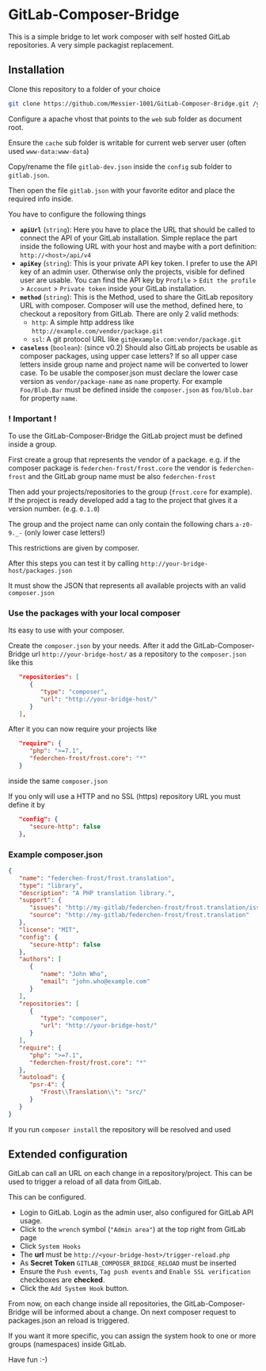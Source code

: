 # GitLab-Composer-Bridge

This is a simple bridge to let work composer with self hosted GitLab repositories. A very simple packagist replacement.

## Installation

Clone this repository to a folder of your choice

```bash
git clone https://github.com/Messier-1001/GitLab-Composer-Bridge.git /youre/folder
```

Configure a apache vhost that points to the `web` sub folder as document root.

Ensure the `cache` sub folder is writable for current web server user (often used `www-data:www-data`)

Copy/rename the file `gitlab-dev.json` inside the `config` sub folder to `gitlab.json`.

Then open the file `gitlab.json` with your favorite editor and place the required info inside.

You have to configure the following things

* **`apiUrl`** (`string`):
  Here you have to place the URL that should be called to connect the API of your GitLab installation.
  Simple replace the <host> part inside the following URL with your host and maybe with a port definition:
  `http://<host>/api/v4`
* **`apiKey`** (`string`):
  This is your private API key token. I prefer to use the API key of an admin user. Otherwise only the projects, visible
  for defined user are usable. You can find the API key by `Profile` > `Edit the profile` > `Account` > `Private token`
  inside your GitLab installation.
* **`method`** (`string`):
  This is the Method, used to share the GitLab repository URL with composer. Composer will use the method, defined here,
  to checkout a repository from GitLab. There are only 2 valid methods:
   * `http`: A simple http address like `http://example.com/vendor/package.git`
   * `ssl`:  A git protocol URL like `git@example.com:vendor/package.git`
* **`caseless`** (`boolean`): (since v0.2)
  Should also GitLab projects be usable as composer packages, using upper case letters? If so all upper case letters
  inside group name and project name will be converted to lower case. To be usable the composer.json must declare the
  lower case version as `vendor/package-name` as `name` property. For example `Foo/Blub.Bar` must be defined inside the
  `composer.json` as `foo/blub.bar` for property `name`.
   
### ! Important !

To use the GitLab-Composer-Bridge the GitLab project must be defined inside a group.

First create a group that represents the vendor of a package. e.g. if the composer package
is `federchen-frost/frost.core` the vendor is `federchen-frost` and the GitLab group name must be also `federchen-frost`

Then add your projects/repositories to the group (`frost.core` for example).
If the project is ready developed add a tag to the project that gives it a version number. (e.g. `0.1.0`)

The group and the project name can only contain the following chars `a-z0-9._-` (only lower case letters!)
 
This restrictions are given by composer.
   
After this steps you can test it by calling `http://your-bridge-host/packages.json`

It must show the JSON that represents all available projects with an valid `composer.json`

### Use the packages with your local composer

Its easy to use with your composer.

Create the `composer.json` by your needs. After it add the GitLab-Composer-Bridge url `http://your-bridge-host/`
as a repository to the `composer.json` like this

```json
   "repositories": [
      {
         "type": "composer",
         "url": "http://your-bridge-host/"
      }
   ],
```

After it you can now require your projects like

```json
   "require": {
      "php": ">=7.1",
      "federchen-frost/frost.core": "*"
   }
```

inside the same `composer.json`

If you only will use a HTTP and no SSL (https) repository URL you must define it by
 
```json
   "config": {
      "secure-http": false
   },
```

### Example composer.json

```json
{
   "name": "federchen-frost/frost.translation",
   "type": "library",
   "description": "A PHP translation library.",
   "support": {
      "issues": "http://my-gitlab/federchen-frost/frost.translation/issues",
      "source": "http://my-gitlab/federchen-frost/frost.translation"
   },
   "license": "MIT",
   "config": {
      "secure-http": false
   },
   "authors": [
      {
         "name": "John Who",
         "email": "john.who@example.com"
      }
   ],
   "repositories": [
      {
         "type": "composer",
         "url": "http://your-bridge-host/"
      }
   ],
   "require": {
      "php": ">=7.1",
      "federchen-frost/frost.core": "*"
   },
   "autoload": {
      "psr-4": {
         "Frost\\Translation\\": "src/"
      }
   }
}
```

If you run `composer install` the repository will be resolved and used

## Extended configuration

GitLab can call an URL on each change in a repository/project. This can be used to trigger a reload of all data from
GitLab.

This can be configured.

* Login to GitLab. Login as the admin user, also configured for GitLab API usage.
* Click to the `wrench` symbol (`"Admin area"`) at the top right from GitLab page
* Click `System Hooks`
* The **url** must be `http://<your-bridge-host>/trigger-reload.php`
* As **Secret Token** `GITLAB_COMPOSER_BRIDGE_RELOAD` must be inserted
* Ensure the `Push events`, `Tag push events` and `Enable SSL verification` checkboxes are **checked**.
* Click the `Add System Hook` button.

From now, on each change inside all repositories, the GitLab-Composer-Bridge will be informed about a change. On next
composer request to packages.json an reload is triggered.

If you want it more specific, you can assign the system hook to one or more groups (namespaces) inside GitLab.

Have fun :-)
